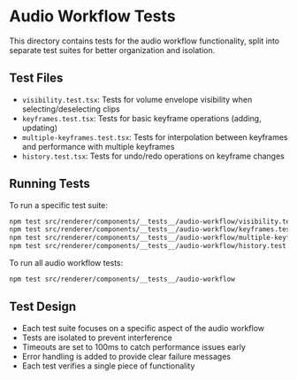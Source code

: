 # Audio Workflow Tests

This directory contains tests for the audio workflow functionality, split into separate test suites for better organization and isolation.

## Test Files

- `visibility.test.tsx`: Tests for volume envelope visibility when selecting/deselecting clips
- `keyframes.test.tsx`: Tests for basic keyframe operations (adding, updating)
- `multiple-keyframes.test.tsx`: Tests for interpolation between keyframes and performance with multiple keyframes
- `history.test.tsx`: Tests for undo/redo operations on keyframe changes

## Running Tests

To run a specific test suite:
```bash
npm test src/renderer/components/__tests__/audio-workflow/visibility.test.tsx
npm test src/renderer/components/__tests__/audio-workflow/keyframes.test.tsx
npm test src/renderer/components/__tests__/audio-workflow/multiple-keyframes.test.tsx
npm test src/renderer/components/__tests__/audio-workflow/history.test.tsx
```

To run all audio workflow tests:
```bash
npm test src/renderer/components/__tests__/audio-workflow
```

## Test Design

- Each test suite focuses on a specific aspect of the audio workflow
- Tests are isolated to prevent interference
- Timeouts are set to 100ms to catch performance issues early
- Error handling is added to provide clear failure messages
- Each test verifies a single piece of functionality
